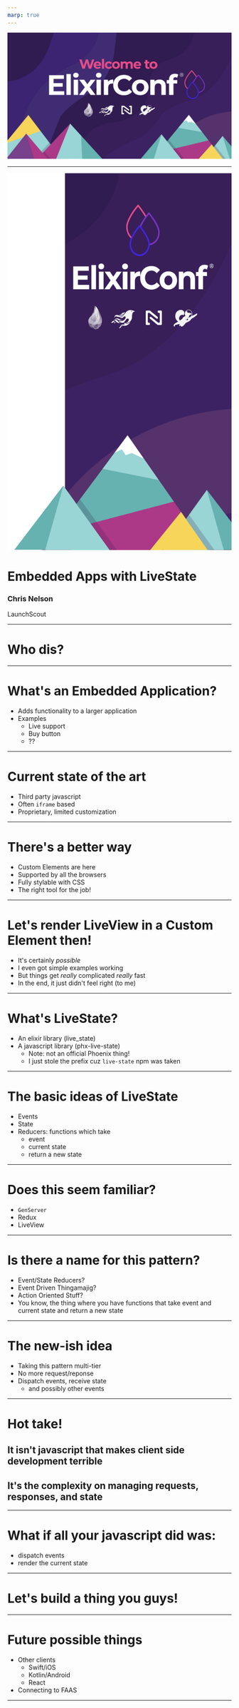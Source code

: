 ```yaml
---
marp: true
---
```


![bg](./slide-welcome.jpg)

---
![bg right contain](./matched-edge.png)
# Embedded Apps with LiveState
### Chris Nelson
LaunchScout

---

# Who dis?

---

# What's an Embedded Application?
* Adds functionality to a larger application
* Examples
  * Live support
  * Buy button
  * ??

---

# Current state of the art
* Third party javascript
* Often `iframe` based
* Proprietary, limited customization

---

# There's a better way
* Custom Elements are here
* Supported by all the browsers
* Fully stylable with CSS
* The right tool for the job!

---

# Let's render LiveView in a Custom Element then!
* It's certainly *possible*
* I even got simple examples working
* But things get *really* complicated *really* fast
* In the end, it just didn't feel right (to me)

---

# What's LiveState?
* An elixir library (live_state)
* A javascript library (phx-live-state)
  * Note: not an official Phoenix thing!
  * I just stole the prefix cuz `live-state` npm was taken

---

# The basic ideas of LiveState
* Events
* State
* Reducers: functions which take
  * event
  * current state
  * return a new state

---

# Does this seem familiar?
* `GenServer`
* Redux
* LiveView

---

# Is there a name for this pattern?
* Event/State Reducers?
* Event Driven Thingamajig?
* Action Oriented Stuff?
* You know, the thing where you have functions that take event and current state and return a new state

---

# The new-ish idea
* Taking this pattern multi-tier
* No more request/reponse
* Dispatch events, receive state
  * and possibly other events

---

# Hot take! 
## It isn't javascript that makes client side development terrible
## It's the complexity on managing requests, responses, and state

---

# What if all your javascript did was:
* dispatch events
* render the current state

---

# Let's build a thing you guys!

---

# Future possible things
* Other clients
  * Swift/iOS
  * Kotlin/Android
  * React
* Connecting to FAAS

---
